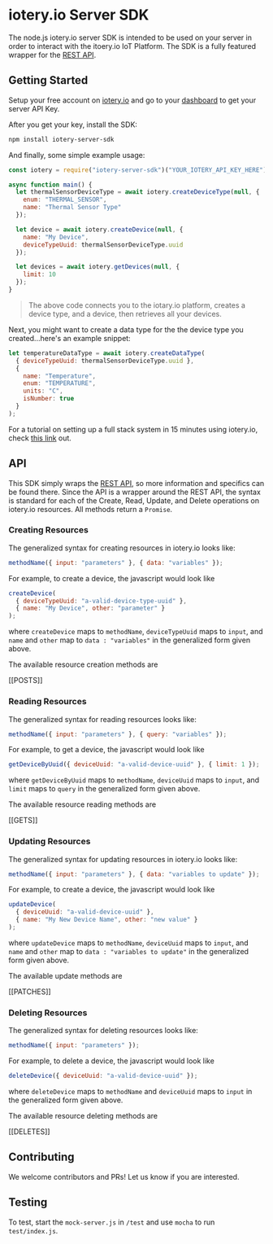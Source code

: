 # iotery.io Server SDK

The node.js iotery.io server SDK is intended to be used on your server in order to interact with the itoery.io IoT Platform. The SDK is a fully featured wrapper for the [REST API](https://iotery.io/docs).

## Getting Started

Setup your free account on [iotery.io](https://iotery.io/register-team-manager) and go to your [dashboard](https://iotery.io/system) to get your server API Key.

After you get your key, install the SDK:

```bash
npm install iotery-server-sdk
```

And finally, some simple example usage:

```js
const iotery = require("iotery-server-sdk")("YOUR_IOTERY_API_KEY_HERE");

async function main() {
  let thermalSensorDeviceType = await iotery.createDeviceType(null, {
    enum: "THERMAL_SENSOR",
    name: "Thermal Sensor Type"
  });

  let device = await iotery.createDevice(null, {
    name: "My Device",
    deviceTypeUuid: thermalSensorDeviceType.uuid
  });

  let devices = await iotery.getDevices(null, {
    limit: 10
  });
}
```

> The above code connects you to the iotary.io platform, creates a device type, and a device, then retrieves all your devices.

Next, you might want to create a data type for the the device type you created...here's an example snippet:

```js
let temperatureDataType = await iotery.createDataType(
  { deviceTypeUuid: thermalSensorDeviceType.uuid },
  {
    name: "Temperature",
    enum: "TEMPERATURE",
    units: "C",
    isNumber: true
  }
);
```

For a tutorial on setting up a full stack system in 15 minutes using iotery.io, check [this link](https://dev.to/bjyurkovich/get-started-with-your-iot-devices-using-iotery-io-4c2d) out.

## API

This SDK simply wraps the [REST API](https://iotery.io/docs), so more information and specifics can be found there. Since the API is a wrapper around the REST API, the syntax is standard for each of the Create, Read, Update, and Delete operations on iotery.io resources. All methods return a `Promise`.

### Creating Resources

The generalized syntax for creating resources in iotery.io looks like:

```js
methodName({ input: "parameters" }, { data: "variables" });
```

For example, to create a device, the javascript would look like

```js
createDevice(
  { deviceTypeUuid: "a-valid-device-type-uuid" },
  { name: "My Device", other: "parameter" }
);
```

where `createDevice` maps to `methodName`, `deviceTypeUuid` maps to `input`, and `name` and `other` map to `data : "variables"` in the generalized form given above.

The available resource creation methods are

[[POSTS]]

### Reading Resources

The generalized syntax for reading resources looks like:

```js
methodName({ input: "parameters" }, { query: "variables" });
```

For example, to get a device, the javascript would look like

```js
getDeviceByUuid({ deviceUuid: "a-valid-device-uuid" }, { limit: 1 });
```

where `getDeviceByUuid` maps to `methodName`, `deviceUuid` maps to `input`, and `limit` maps to `query` in the generalized form given above.

The available resource reading methods are

[[GETS]]

### Updating Resources

The generalized syntax for updating resources in iotery.io looks like:

```js
methodName({ input: "parameters" }, { data: "variables to update" });
```

For example, to create a device, the javascript would look like

```js
updateDevice(
  { deviceUuid: "a-valid-device-uuid" },
  { name: "My New Device Name", other: "new value" }
);
```

where `updateDevice` maps to `methodName`, `deviceUuid` maps to `input`, and `name` and `other` map to `data : "variables to update"` in the generalized form given above.

The available update methods are

[[PATCHES]]

### Deleting Resources

The generalized syntax for deleting resources looks like:

```js
methodName({ input: "parameters" });
```

For example, to delete a device, the javascript would look like

```js
deleteDevice({ deviceUuid: "a-valid-device-uuid" });
```

where `deleteDevice` maps to `methodName` and `deviceUuid` maps to `input` in the generalized form given above.

The available resource deleting methods are

[[DELETES]]

## Contributing

We welcome contributors and PRs! Let us know if you are interested.

## Testing

To test, start the `mock-server.js` in `/test` and use `mocha` to run `test/index.js`.
